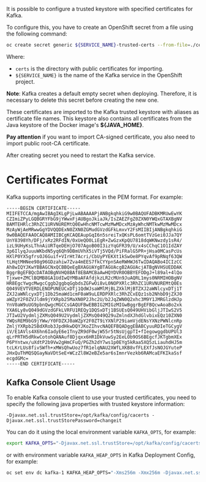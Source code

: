 It is possible to configure a trusted keystore with specified certificates for Kafka.

To configure this, you have to create an OpenShift secret from a file using the following command:

```bash
oc create secret generic ${SERVICE_NAME}-trusted-certs --from-file=./certs/
```

Where:

* `certs` is the directory with public certificates for importing.
* `${SERVICE_NAME}` is the name of the Kafka service in the OpenShift project.

**Note**: Kafka creates a default empty secret when deploying. Therefore, it is necessary to delete this secret before creating the new one.

These certificates are imported to the Kafka trusted keystore with aliases as certificate file names. 
This keystore also contains all certificates from the Java keystore of the Docker image's **${JAVA_HOME}**.

**Pay attention** if you want to import CA-signed certificate, you also need to import public root-CA certificate.

After creating secret you need to restart the Kafka service.

# Certificates Format

Kafka supports importing certificates in the PEM format. For example:

```text
-----BEGIN CERTIFICATE-----
MIIFETCCA/mgAwIBAgIKLgPjLwABAAAAPjANBgkqhkiG9w0BAQUFADBKMRUwEwYK
CZImiZPyLGQBGRYFbG9jYWwxFjAUBgoJkiaJk/IsZAEZFgZ0ZXN0YWQxGTAXBgNV
BAMTEHRlc3RhZC1URVNUREMtQ0EwHhcNMTcwMzMwMDcxMzAyWhcNMTkwMzMwMDcx
MzAyWjAeMRwwGgYDVQQDExN0ZXN0ZGMudGVzdGFkLmxvY2FsMIIBIjANBgkqhkiG
9w0BAQEFAAOCAQ8AMIIBCgKCAQEAupGqI6n5sreiTxQKsPL6omtTVzGei0JJa7QY
UnY8398Yh/DFj/xRz2RFdIN/0xUeQO0LiEgR+ZwGzxKpQU7818dqWKNwzdy1sR4/
izL9UHyKsLThnAiURTqeDEHjO707AgoB00I3izYqGFR39/U/x4sCChqC1O1IdZAY
3p6IlyqJuuuWKbdN5yq6Qh9DBmUVhX5iVTj5VQd/PiFRalG5PR+jHsa0MCasPcUs
HXlP0YX5gfrsOJ6Guif+VIrHt7Acri/CbUyPYEKXt1kSwOe8PYqvAf9pRNqf63QW
tLHqtMHNee98g96GDzahiw7Zva4mEES7fkCYYpnSAeRWHWJ6TwIDAQABo4ICIzCC
Ah8wIQYJKwYBBAGCNxQCBBQeEgBXAGUAYgBTAGUAcgB2AGUAcjATBgNVHSUEDDAK
BggrBgEFBQcDATAOBgNVHQ8BAf8EBAMCBaAwHQYDVR0OBBYEFODgJ+l89al+4lQo
Tjxwe+ZMClBQMB8GA1UdIwQYMBaAFAfdjkzLR2cMUn9JuAQRL1mys0NRMIHOBgNV
HR8EgcYwgcMwgcCggb2ggbqGgbdsZGFwOi8vL0NOPXRlc3RhZC1URVNUREMtQ0Es
Q049VEVTVERDLENOPUNEUCxDTj1QdWJsaWMlMjBLZXklMjBTZXJ2aWNlcyxDTj1T
ZXJ2aWNlcyxDTj1Db25maWd1cmF0aW9uLERDPXRlc3RhZCxEQz1sb2NhbD9jZXJ0
aWZpY2F0ZVJldm9jYXRpb25MaXN0P2Jhc2U/b2JqZWN0Q2xhc3M9Y1JMRGlzdHJp
YnV0aW9uUG9pbnQwgcMGCCsGAQUFBwEBBIG2MIGzMIGwBggrBgEFBQcwAoaBo2xk
YXA6Ly8vQ049dGVzdGFkLVRFU1REQy1DQSxDTj1BSUEsQ049UHVibGljJTIwS2V5
JTIwU2VydmljZXMsQ049U2VydmljZXMsQ049Q29uZmlndXJhdGlvbixEQz10ZXN0
YWQsREM9bG9jYWw/Y0FDZXJ0aWZpY2F0ZT9iYXNlP29iamVjdENsYXNzPWNlcnRp
ZmljYXRpb25BdXRob3JpdHkwDQYJKoZIhvcNAQEFBQADggEBABCyuuRDIeTGCygV
iV/E1AVls4X6hn6IadyE6e1TnyZR9dF0wjW55r5tNsUjgpTI+fIegowggdbUPUl3
qLrPRTH5dRkwCotohQANAuf8Djqxx6HR1DkVuwSy2EeLOb9OS6BEgcfJKTgbmXEx
P6PYntwx/uXdtP2b9Vw2gHmCFuQ/PGZh2dY7ws1p0EYg5kRaa5XQ5zLiauhdHJ5m
tcLKrLUs8fivSWfh+xMWsQhwUoz7fR1elqNAU2XWfLXKB8vfFLEXfJsNOJGYuteP
JHxQuThMQSQGayNaVDtSeE+WCzZl8W2eBZe5ar6sImnrVezkb6RAMcaEFKIkaSsf
ecgdGMc=
-----END CERTIFICATE-----
```

## Kafka Console Client Usage

To enable Kafka console client to use your trusted certificates, you need to specify the following java properties with trusted keystore information:

```text
-Djavax.net.ssl.trustStore=/opt/kafka/config/cacerts -Djavax.net.ssl.trustStorePassword=changeit
```

You can do it using the local environment variable `KAFKA_OPTS`, for example:

```sh
export KAFKA_OPTS="-Djavax.net.ssl.trustStore=/opt/kafka/config/cacerts -Djavax.net.ssl.trustStorePassword=changeit" && ./bin/kafka-console-consumer.sh
```

or with environment variable `KAFKA_HEAP_OPTS` in Kafka Deployment Config, for example:

```sh
oc set env dc kafka-1 KAFKA_HEAP_OPTS="-Xms256m -Xmx256m -Djavax.net.ssl.trustStore=/opt/kafka/config/cacerts -Djavax.net.ssl.trustStorePassword=changeit"
```
